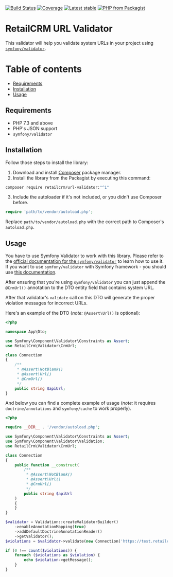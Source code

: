 [![Build Status](https://github.com/retailcrm/url-validator/workflows/CI/badge.svg)](https://github.com/retailcrm/url-validator/actions)
[![Coverage](https://img.shields.io/codecov/c/gh/retailcrm/url-validator/master.svg?logo=codecov&logoColor=white)](https://codecov.io/gh/retailcrm/url-validator)
[![Latest stable](https://img.shields.io/packagist/v/retailcrm/url-validator.svg)](https://packagist.org/packages/retailcrm/url-validator)
[![PHP from Packagist](https://img.shields.io/packagist/php-v/retailcrm/url-validator.svg?logo=php&logoColor=white)](https://packagist.org/packages/retailcrm/url-validator)


# RetailCRM URL Validator

This validator will help you validate system URLs in your project using [`symfony/validator`](https://packagist.org/packages/symfony/validator).

# Table of contents

* [Requirements](#requirements)
* [Installation](#installation)
* [Usage](#usage)

## Requirements

* PHP 7.3 and above
* PHP's JSON support
* `symfony/validator`

## Installation

Follow those steps to install the library:

1. Download and install [Composer](https://getcomposer.org/download/) package manager.
2. Install the library from the Packagist by executing this command:
```bash
composer require retailcrm/url-validator:"^1"
```
3. Include the autoloader if it's not included, or you didn't use Composer before.
```php
require 'path/to/vendor/autoload.php';
```

Replace `path/to/vendor/autoload.php` with the correct path to Composer's `autoload.php`.

## Usage

You have to use Symfony Validator to work with this library.
Please refer to the [official documentation for the `symfony/validator`](https://symfony.com/doc/current/components/validator.html) to learn how to use it.
If you want to use `symfony/validator` with Symfony framework - you should use [this documentation](https://symfony.com/doc/current/validation.html).

After ensuring that you're using `symfony/validator` you can just append the `@CrmUrl()` annotation to the DTO entity field that contains system URL.

After that validator's `validate` call on this DTO will generate the proper violation messages for incorrect URLs.

Here's an example of the DTO (*note:* `@Assert\Url()` is optional):

```php
<?php

namespace App\Dto;

use Symfony\Component\Validator\Constraints as Assert;
use RetailCrm\Validator\CrmUrl;

class Connection
{
    /**
     * @Assert\NotBlank()
     * @Assert\Url()
     * @CrmUrl()
     */
    public string $apiUrl;
}
```

And below you can find a complete example of usage (*note:* it requires `doctrine/annotations` and `symfony/cache` to work properly).

```php
<?php

require __DIR__ . '/vendor/autoload.php';

use Symfony\Component\Validator\Constraints as Assert;
use Symfony\Component\Validator\Validation;
use RetailCrm\Validator\CrmUrl;

class Connection
{
    public function __construct(
        /**
         * @Assert\NotBlank()
         * @Assert\Url()
         * @CrmUrl()
         */
        public string $apiUrl
    )
    {
    }
}

$validator = Validation::createValidatorBuilder()
    ->enableAnnotationMapping(true)
    ->addDefaultDoctrineAnnotationReader()
    ->getValidator();
$violations = $validator->validate(new Connection('https://test.retailcrm.pro'));

if (0 !== count($violations)) {
    foreach ($violations as $violation) {
        echo $violation->getMessage();
    }
}
```
